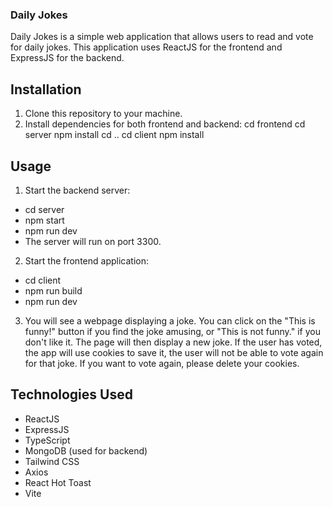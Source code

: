 ### Daily Jokes

Daily Jokes is a simple web application that allows users to read and vote for daily jokes. This application uses ReactJS for the frontend and ExpressJS for the backend.

## Installation

1. Clone this repository to your machine.
2. Install dependencies for both frontend and backend:
   cd frontend
   cd server
   npm install
   cd ..
   cd client
   npm install
## Usage
1. Start the backend server:
  - cd server
  - npm start
  - npm run dev
  - The server will run on port 3300.
2. Start the frontend application:
 - cd client
 - npm run build
 - npm run dev
3. You will see a webpage displaying a joke. You can click on the "This is funny!" button if you find the joke amusing, or "This is not funny." if you don't like it. The page will then display a new joke. If the user has voted, the app will use cookies to save it, the user will not be able to vote again for that joke. If you want to vote again, please delete your cookies.

## Technologies Used
- ReactJS
- ExpressJS
- TypeScript
- MongoDB (used for backend)
- Tailwind CSS
- Axios
- React Hot Toast
- Vite
  
